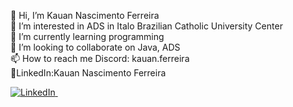 👋 Hi, I’m Kauan Nascimento Ferreira <br>
👀 I’m interested in ADS in Italo Brazilian Catholic University Center<br>
🌱 I’m currently learning programming<br>
💞️ I’m looking to collaborate on Java, ADS <br>
📫 How to reach me Discord: kauan.ferreira<br> 
💼LinkedIn:Kauan Nascimento Ferreira<br> 
<div>   <a href="https://www.linkedin.com/in/kauan-nascimento-ferreira-74a769302/" target="_blank"> <img src="https://img.shields.io/badge/LinkedIn-0A66C2.svg?style=for-the-badge&logo=LinkedIn&logoColor=white" title="LinkedIn" alt="LinkedIn""/>&nbsp; </a> </div>
